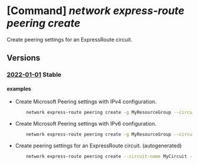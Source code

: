 # [Command] _network express-route peering create_

Create peering settings for an ExpressRoute circuit.

## Versions

### [2022-01-01](/Resources/mgmt-plane/L3N1YnNjcmlwdGlvbnMve30vcmVzb3VyY2Vncm91cHMve30vcHJvdmlkZXJzL21pY3Jvc29mdC5uZXR3b3JrL2V4cHJlc3Nyb3V0ZWNpcmN1aXRzL3t9L3BlZXJpbmdzL3t9/2022-01-01.xml) **Stable**

<!-- mgmt-plane /subscriptions/{}/resourcegroups/{}/providers/microsoft.network/expressroutecircuits/{}/peerings/{} 2022-01-01 -->

#### examples

- Create Microsoft Peering settings with IPv4 configuration.
    ```bash
        network express-route peering create -g MyResourceGroup --circuit-name MyCircuit --peering-type MicrosoftPeering --peer-asn 10002 --vlan-id 103 --primary-peer-subnet 101.0.0.0/30 --secondary-peer-subnet 102.0.0.0/30 --advertised-public-prefixes 101.0.0.0/30
    ```

- Create Microsoft Peering settings with IPv6 configuration.
    ```bash
        network express-route peering create -g MyResourceGroup --circuit-name MyCircuit --peering-type AzurePrivatePeering --peer-asn 10002 --vlan-id 103 --ip-version ipv6 --primary-peer-subnet 2002:db00::/126 --secondary-peer-subnet 2003:db00::/126
    ```

- Create peering settings for an ExpressRoute circuit. (autogenerated)
    ```bash
        network express-route peering create --circuit-name MyCircuit --peer-asn 10002 --peering-type AzurePublicPeering --primary-peer-subnet 101.0.0.0/30 --resource-group MyResourceGroup --secondary-peer-subnet 102.0.0.0/30 --shared-key Abc123 --vlan-id 103
    ```
